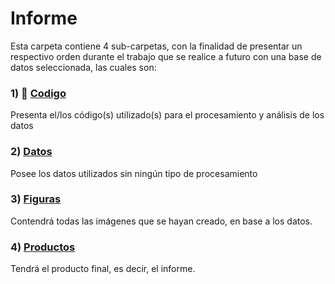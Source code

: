 # Informe

Esta carpeta contiene 4 sub-carpetas, con la finalidad de presentar un respectivo orden durante el trabajo que se realice a futuro con una base de datos seleccionada, las cuales son:

### 1) :ledger:	[Codigo](https://marie-tb.github.io/LET/Codigos/)

Presenta el/los código(s) utilizado(s) para el procesamiento y análisis de los datos

### 2) [Datos](https://marie-tb.github.io/LET/Datos/)

Posee los datos utilizados sin ningún tipo de procesamiento

### 3) [Figuras](https://marie-tb.github.io/LET/Figuras/)

Contendrá todas las imágenes que se hayan creado, en base a los datos.

### 4) [Productos](https://marie-tb.github.io/LET/Productos/)

Tendrá el producto final, es decir, el informe.
